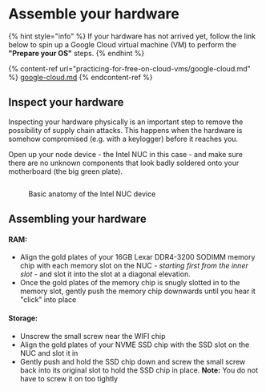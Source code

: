 # Assemble your hardware

{% hint style="info" %}
If your hardware has not arrived yet, follow the link below to spin up a Google Cloud virtual machine (VM) to perform the **"Prepare your OS"** steps.
{% endhint %}

{% content-ref url="practicing-for-free-on-cloud-vms/google-cloud.md" %}
[google-cloud.md](practicing-for-free-on-cloud-vms/google-cloud.md)
{% endcontent-ref %}

## Inspect your hardware

Inspecting your hardware physically is an important step to remove the possibility of supply chain attacks. This happens when the hardware is somehow compromised (e.g. with a keylogger) before it reaches you.

Open up your node device - the Intel NUC in this case - and make sure there are no unknown components that look badly soldered onto your motherboard (the big green plate). &#x20;

<figure><img src="../.gitbook/assets/image (97).png" alt=""><figcaption><p>Basic anatomy of the Intel NUC device</p></figcaption></figure>

## Assembling your hardware

#### RAM:

* Align the gold plates of your 16GB Lexar DDR4-3200 SODIMM memory chip with each memory slot on the NUC _- starting first from the inner slot -_ and slot it into the slot at a diagonal elevation.&#x20;
* Once the gold plates of the memory chip is snugly slotted in to the memory slot, gently push the memory chip downwards until you hear it "click" into place

#### **Storage:**&#x20;

* Unscrew the small screw near the WIFI chip
* Align the gold plates of your NVME SSD chip with the SSD slot on the NUC and slot it in
* Gently push and hold the SSD chip down and screw the small screw back into its original slot to hold the SSD chip in place. **Note:** You do not have to screw it on too tightly   &#x20;
